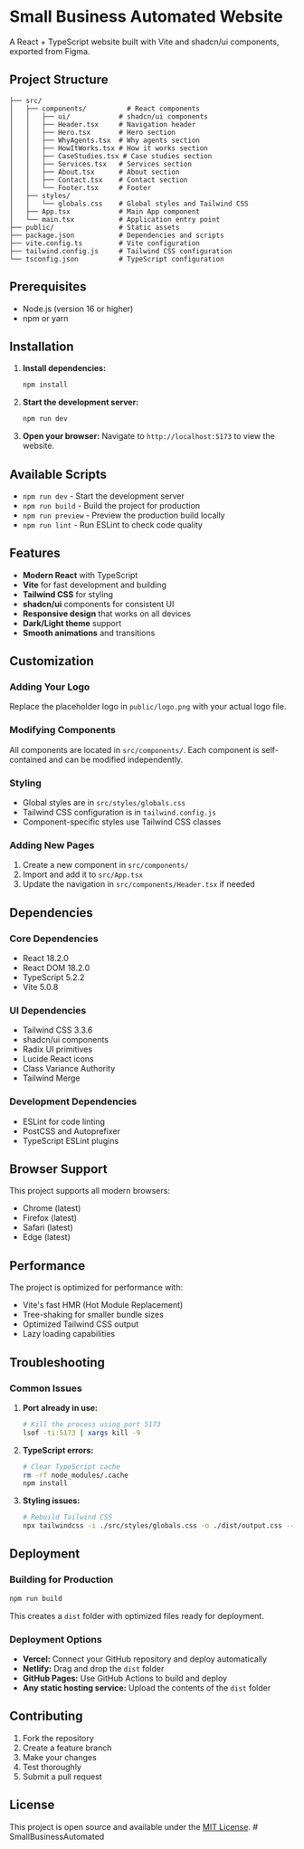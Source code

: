 # Small Business Automated Website

A React + TypeScript website built with Vite and shadcn/ui components, exported from Figma.

## Project Structure

```
├── src/
│   ├── components/          # React components
│   │   ├── ui/            # shadcn/ui components
│   │   ├── Header.tsx     # Navigation header
│   │   ├── Hero.tsx       # Hero section
│   │   ├── WhyAgents.tsx  # Why agents section
│   │   ├── HowItWorks.tsx # How it works section
│   │   ├── CaseStudies.tsx # Case studies section
│   │   ├── Services.tsx   # Services section
│   │   ├── About.tsx      # About section
│   │   ├── Contact.tsx    # Contact section
│   │   └── Footer.tsx     # Footer
│   ├── styles/
│   │   └── globals.css    # Global styles and Tailwind CSS
│   ├── App.tsx            # Main App component
│   └── main.tsx           # Application entry point
├── public/                # Static assets
├── package.json           # Dependencies and scripts
├── vite.config.ts         # Vite configuration
├── tailwind.config.js     # Tailwind CSS configuration
└── tsconfig.json          # TypeScript configuration
```

## Prerequisites

- Node.js (version 16 or higher)
- npm or yarn

## Installation

1. **Install dependencies:**
   ```bash
   npm install
   ```

2. **Start the development server:**
   ```bash
   npm run dev
   ```

3. **Open your browser:**
   Navigate to `http://localhost:5173` to view the website.

## Available Scripts

- `npm run dev` - Start the development server
- `npm run build` - Build the project for production
- `npm run preview` - Preview the production build locally
- `npm run lint` - Run ESLint to check code quality

## Features

- **Modern React** with TypeScript
- **Vite** for fast development and building
- **Tailwind CSS** for styling
- **shadcn/ui** components for consistent UI
- **Responsive design** that works on all devices
- **Dark/Light theme** support
- **Smooth animations** and transitions

## Customization

### Adding Your Logo

Replace the placeholder logo in `public/logo.png` with your actual logo file.

### Modifying Components

All components are located in `src/components/`. Each component is self-contained and can be modified independently.

### Styling

- Global styles are in `src/styles/globals.css`
- Tailwind CSS configuration is in `tailwind.config.js`
- Component-specific styles use Tailwind CSS classes

### Adding New Pages

1. Create a new component in `src/components/`
2. Import and add it to `src/App.tsx`
3. Update the navigation in `src/components/Header.tsx` if needed

## Dependencies

### Core Dependencies
- React 18.2.0
- React DOM 18.2.0
- TypeScript 5.2.2
- Vite 5.0.8

### UI Dependencies
- Tailwind CSS 3.3.6
- shadcn/ui components
- Radix UI primitives
- Lucide React icons
- Class Variance Authority
- Tailwind Merge

### Development Dependencies
- ESLint for code linting
- PostCSS and Autoprefixer
- TypeScript ESLint plugins

## Browser Support

This project supports all modern browsers:
- Chrome (latest)
- Firefox (latest)
- Safari (latest)
- Edge (latest)

## Performance

The project is optimized for performance with:
- Vite's fast HMR (Hot Module Replacement)
- Tree-shaking for smaller bundle sizes
- Optimized Tailwind CSS output
- Lazy loading capabilities

## Troubleshooting

### Common Issues

1. **Port already in use:**
   ```bash
   # Kill the process using port 5173
   lsof -ti:5173 | xargs kill -9
   ```

2. **TypeScript errors:**
   ```bash
   # Clear TypeScript cache
   rm -rf node_modules/.cache
   npm install
   ```

3. **Styling issues:**
   ```bash
   # Rebuild Tailwind CSS
   npx tailwindcss -i ./src/styles/globals.css -o ./dist/output.css --watch
   ```

## Deployment

### Building for Production

```bash
npm run build
```

This creates a `dist` folder with optimized files ready for deployment.

### Deployment Options

- **Vercel:** Connect your GitHub repository and deploy automatically
- **Netlify:** Drag and drop the `dist` folder
- **GitHub Pages:** Use GitHub Actions to build and deploy
- **Any static hosting service:** Upload the contents of the `dist` folder

## Contributing

1. Fork the repository
2. Create a feature branch
3. Make your changes
4. Test thoroughly
5. Submit a pull request

## License

This project is open source and available under the [MIT License](LICENSE). # SmallBusinessAutomated

